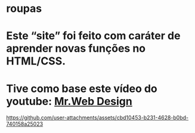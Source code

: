 # roupas

# Este “site” foi feito com caráter de aprender novas funções no HTML/CSS.
# Tive como base este vídeo do youtube: [Mr.Web Design](https://www.youtube.com/watch?v=GFmSgTYX5fg&t=3111s)
 


https://github.com/user-attachments/assets/cbd10453-b231-4628-b0bd-740158a25023

